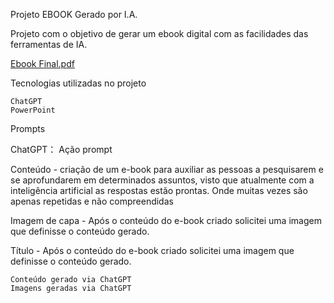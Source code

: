 Projeto EBOOK Gerado por I.A.

Projeto com o objetivo de gerar um ebook digital com as facilidades das ferramentas de IA. 

[Ebook Final.pdf](https://github.com/user-attachments/files/18567073/Ebook.Final.pdf)


Tecnologias utilizadas no projeto

    ChatGPT
    PowerPoint

Prompts

ChatGPT：
Ação 	prompt

Conteúdo	- criação de um e-book para auxiliar as pessoas a pesquisarem e se aprofundarem em determinados assuntos, visto que atualmente com a inteligência artificial as respostas estão prontas. Onde muitas vezes são apenas repetidas e não compreendidas

Imagem de capa - Após o conteúdo do e-book criado solicitei uma imagem que definisse o conteúdo gerado.

Título - Após o conteúdo do e-book criado solicitei uma imagem que definisse o conteúdo gerado.

    Conteúdo gerado via ChatGPT
    Imagens geradas via ChatGPT
